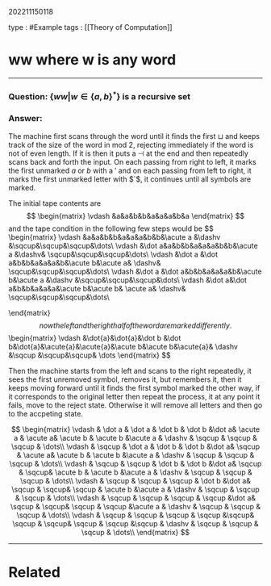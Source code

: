 202211150118

type : #Example
tags : [[Theory of Computation]]

#  ww where w is any word
---
### Question: $\{ww|w\in \{a, b\}^*\}$ is a recursive set 
###  Answer:
The machine first scans through the word until it finds the first $\sqcup$ and keeps track of the size of the word in mod 2, rejecting immediately if the word is not  of even length.
If it is then it puts a $\dashv$ at the end and then repeatedly scans back and forth the input.
On each passing from right to left, it marks the first unmarked $a$ or $b$ with a $'$ and on each passing from left to right, it marks the first unmarked letter with $`$, it continues until all symbols are marked.

The initial tape contents are
$$
\begin{matrix}
\vdash &a&a&b&b&a&a&a&b&a
\end{matrix}
$$
and the tape condition in the following few steps would be 
$$
\begin{matrix}
\vdash &a&a&b&b&a&a&a&b&b&\acute a &\dashv &\sqcup&\sqcup&\sqcup&\dots\\
\vdash &\dot a&a&b&b&a&a&a&b&b&\acute a &\dashv& \sqcup&\sqcup&\sqcup&\dots\\
\vdash &\dot a &\dot a&b&b&a&a&a&b&\acute b&\acute a& \dashv& \sqcup&\sqcup&\sqcup&\dots\\
\vdash &\dot a &\dot a&b&b&a&a&a&b&\acute b&\acute a &\dashv &\sqcup&\sqcup&\sqcup&\dots\\
\vdash &\dot a&\dot a&b&b&a&a&a&\acute b&\acute b& \acute a& \dashv& \sqcup&\sqcup&\sqcup&\dots\\

\end{matrix}
$$
now the left and the right half of the word are marked differently.
$$
\begin{matrix}
\vdash &\dot{a}&\dot{a}&\dot b &\dot b&\dot{a}&\acute{a}&\acute{a}&\acute b&\acute b&\acute{a}& \dashv &\sqcup &\sqcup&\sqcup& \dots
\end{matrix}
$$

Then the machine starts from the left and scans to the right repeatedly, it sees the first unremoved symbol, removes it, but remembers it, then it keeps moving forward until it finds the first symbol marked the other way, if it corresponds to the original letter then repeat the process, it at any point it fails,  move to the reject state. Otherwise it will remove all letters and then go to the accpeting state.

$$
\begin{matrix}
\vdash & \dot a & \dot a & \dot b & \dot b &\dot a& \acute a & \acute a& \acute b & \acute b &\acute a & \dashv & \sqcup & \sqcup & \sqcup & \dots\\
\vdash & \sqcup & \dot a & \dot b & \dot b &\dot a& \sqcup & \acute a& \acute b & \acute b &\acute a & \dashv & \sqcup & \sqcup & \sqcup & \dots\\
\vdash & \sqcup & \sqcup & \dot b & \dot b &\dot a& \sqcup & \sqcup& \acute b & \acute b &\acute a & \dashv & \sqcup & \sqcup & \sqcup & \dots\\
\vdash & \sqcup & \sqcup & \sqcup & \dot b &\dot a& \sqcup & \sqcup& \sqcup & \acute b &\acute a & \dashv & \sqcup & \sqcup & \sqcup & \dots\\
\vdash & \sqcup & \sqcup & \sqcup & \sqcup &\dot a& \sqcup & \sqcup& \sqcup & \sqcup &\acute a & \dashv & \sqcup & \sqcup & \sqcup & \dots\\
\vdash & \sqcup & \sqcup & \sqcup & \sqcup &\sqcup& \sqcup & \sqcup& \sqcup & \sqcup &\sqcup & \dashv & \sqcup & \sqcup & \sqcup & \dots\\
\end{matrix}
$$



---
# Related


